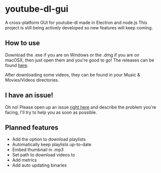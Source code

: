 # youtube-dl-gui
A cross-platform GUI for youtube-dl made in Electron and node.js
This project is still being actively developed so new features will keep coming.

## How to use
Download the .exe if you are on Windows or the .dmg if you are on macOSX, then just open them and you're good to go!
The releases can be found [here](https://github.com/jely2002/youtube-dl-gui/releases).

After downloading some videos, they can be found in your Music & Movies/Videos directories.

## I have an issue!
Oh no! Please open up an issue [right here](https://github.com/jely2002/youtube-dl-gui/issues) and describe the problem you're facing, I'll try to help you as soon as possible. 

## Planned features
- Add the option to download playlists
- Automatically keep playlists up-to-date
- Embed thumbnail in .mp3
- Set path to download videos to
- Add metrics
- Add auto updating binaries
